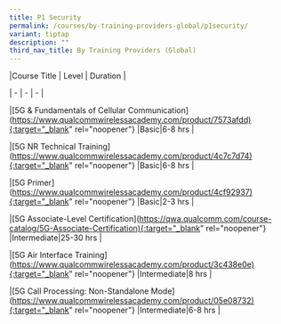 ```yaml
---
title: P1 Security
permalink: /courses/by-training-providers-global/p1security/
variant: tiptap
description: ""
third_nav_title: By Training Providers (Global)
---
```

<p>|Course Title  | Level | Duration |</p><p>| - | - | - | </p><p>|[5G &amp; Fundamentals of Cellular Communication](<a href="https://www.qualcommwirelessacademy.com/product/7573afdd){:target=&quot;_blank" rel="noopener noreferrer nofollow" target="_blank">https://www.qualcommwirelessacademy.com/product/7573afdd){:target="_blank</a>" rel="noopener"} |Basic|6-8 hrs |</p><p>|[5G NR Technical Training](<a href="https://www.qualcommwirelessacademy.com/product/4c7c7d74){:target=&quot;_blank" rel="noopener noreferrer nofollow" target="_blank">https://www.qualcommwirelessacademy.com/product/4c7c7d74){:target="_blank</a>" rel="noopener"} |Basic|6-8 hrs |</p><p>|[5G Primer](<a href="https://www.qualcommwirelessacademy.com/product/4cf92937){:target=&quot;_blank" rel="noopener noreferrer nofollow" target="_blank">https://www.qualcommwirelessacademy.com/product/4cf92937){:target="_blank</a>" rel="noopener"} |Basic|2-3 hrs |</p><p>|[5G Associate-Level Certification](<a href="https://qwa.qualcomm.com/course-catalog/5G-Associate-Certification){:target=&quot;_blank" rel="noopener noreferrer nofollow" target="_blank">https://qwa.qualcomm.com/course-catalog/5G-Associate-Certification){:target="_blank</a>" rel="noopener"} |Intermediate|25-30 hrs |</p><p>|[5G Air Interface Training](<a href="https://www.qualcommwirelessacademy.com/product/3c438e0e){:target=&quot;_blank" rel="noopener noreferrer nofollow" target="_blank">https://www.qualcommwirelessacademy.com/product/3c438e0e){:target="_blank</a>" rel="noopener"} |Intermediate|8 hrs |</p><p>|[5G Call Processing: Non-Standalone Mode](<a href="https://www.qualcommwirelessacademy.com/product/05e08732){:target=&quot;_blank" rel="noopener noreferrer nofollow" target="_blank">https://www.qualcommwirelessacademy.com/product/05e08732){:target="_blank</a>" rel="noopener"} |Intermediate|6-8 hrs |</p>